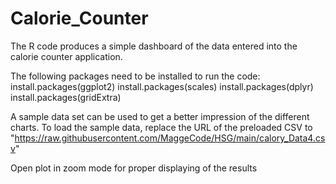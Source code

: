 # Calorie_Counter

The R code produces a simple dashboard of the data entered into the calorie counter application.

The following packages need to be installed to run the code:
  install.packages(ggplot2)
  install.packages(scales)
  install.packages(dplyr)
  install.packages(gridExtra)

A sample data set can be used to get a better impression of the different charts. To load the sample data, replace the URL of the preloaded CSV to "https://raw.githubusercontent.com/MaggeCode/HSG/main/calory_Data4.csv"

Open plot in zoom mode for proper displaying of the results
